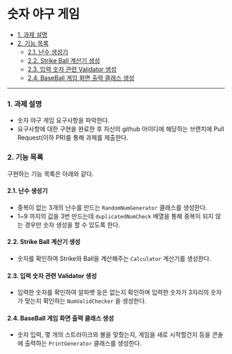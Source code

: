 # 숫자 야구 게임

- [1. 과제 설명](#1-과제-설명)
- [2. 기능 목록](#2-기능목록)
    - [2.1. 난수 생성기](#21-난수-생성기-생성)
    - [2.2. Strike Ball 계산기 생성](#22-Strike-Ball-계산기-생성)
    - [2.3. 입력 숫자 관련 Validator 생성](#23-입력-숫자-관련-Validator-생성)
    - [2.4. BaseBall 게임 화면 출력 클래스 생성](#24-화면-출력기-생성)

---

### 1. 과제 설명

* 숫자 야구 게임 요구사항을 파악한다.
* 요구사항에 대한 구현을 완료한 후 자신의 github 아이디에 해당하는 브랜치에 Pull Request(이하 PR)를 통해 과제를 제출한다.

### 2. 기능 목록

구현하는 기능 목록은 아래와 같다.

#### 2.1. 난수 생성기

- 중복이 없는 3개의 난수를 만드는 `RandomNumGenerator` 클래스를 생성한다.
- 1~9 까지의 값을 3번 만드는데 `duplicatedNumCheck` 배열을 통해 중복이 되지 않는 경우만 숫자 생성을 할 수 있도록 한다.

#### 2.2. Strike Ball 계산기 생성

- 숫자를 확인하여 Strike와 Ball을 계산해주는 `Calculator` 계산기를 생성한다.

#### 2.3. 입력 숫자 관련 Validator 생성

- 입력한 숫자를 확인하여 알파벳 등은 없는지 확인하며 입력한 숫자가 3자리의 숫자가 맞는지 확인하는 `NumValidChecker` 을 생성한다. 

#### 2.4. BaseBall 게임 화면 출력 클래스 생성

- 숫자 입력, 몇 개의 스트라이크와 볼을 맞췄는지, 게임을 새로 시작할건지 등을 콘솔에 출력하는 `PrintGenerator` 클래스를 생성한다.